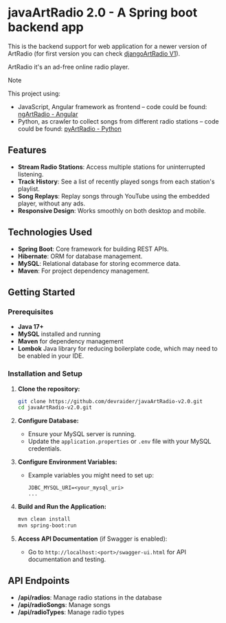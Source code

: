 
# javaArtRadio 2.0 - A Spring boot backend app

This is the backend support for web application for a newer version of ArtRadio (for first version you can check [djangoArtRadio V1](https://github.com/devraider/djangoArtRadio-v1.0.0)).

ArtRadio it's an ad-free online radio player.


> [!note]
> This project using:
> - JavaScript, Angular framework as frontend – code could be found: [ngArtRadio - Angular](https://github.com/devraider/ngArtRadio-v2.0)
> - Python, as crawler to collect songs from different radio stations – code could be found: [pyArtRadio - Python](https://github.com/devraider/pyArtRadio-v2.0)



## Features

- **Stream Radio Stations**: Access multiple stations for uninterrupted listening.
- **Track History**: See a list of recently played songs from each station's playlist.
- **Song Replays**: Replay songs through YouTube using the embedded player, without any ads.
- **Responsive Design**: Works smoothly on both desktop and mobile.


## Technologies Used

- **Spring Boot**: Core framework for building REST APIs.
- **Hibernate**: ORM for database management.
- **MySQL**: Relational database for storing ecommerce data.
- **Maven**: For project dependency management.


## Getting Started

### Prerequisites

- **Java 17+**
- **MySQL** installed and running
- **Maven** for dependency management
- **Lombok** Java library for reducing boilerplate code, which may need to be enabled in your IDE.

### Installation and Setup

1. **Clone the repository:**
   ```bash
   git clone https://github.com/devraider/javaArtRadio-v2.0.git
   cd javaArtRadio-v2.0.git
   ```

2. **Configure Database:**
    - Ensure your MySQL server is running.
    - Update the `application.properties` or `.env` file with your MySQL credentials.

3. **Configure Environment Variables:**
    - Example variables you might need to set up:
      ```properties
      JDBC_MYSQL_URI=<your_mysql_uri>
      ...
      ```

4. **Build and Run the Application:**
   ```bash
   mvn clean install
   mvn spring-boot:run
   ```

5. **Access API Documentation** (if Swagger is enabled):
    - Go to `http://localhost:<port>/swagger-ui.html` for API documentation and testing.


## API Endpoints

- **/api/radios**: Manage radio stations in the database
- **/api/radioSongs**: Manage songs
- **/api/radioTypes**: Manage radio types
